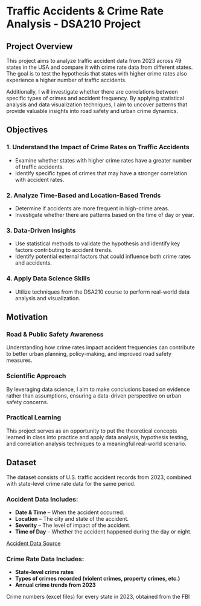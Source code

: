 # Traffic Accidents & Crime Rate Analysis - DSA210 Project

## Project Overview

This project aims to analyze traffic accident data from 2023 across 49 states in the USA and compare it with crime rate data from different states. The goal is to test the hypothesis that states with higher crime rates also experience a higher number of traffic accidents.

Additionally, I will investigate whether there are correlations between specific types of crimes and accident frequency. By applying statistical analysis and data visualization techniques, I aim to uncover patterns that provide valuable insights into road safety and urban crime dynamics.

## Objectives

### 1. Understand the Impact of Crime Rates on Traffic Accidents  
- Examine whether states with higher crime rates have a greater number of traffic accidents.
- Identify specific types of crimes that may have a stronger correlation with accident rates.

### 2. Analyze Time-Based and Location-Based Trends  
- Determine if accidents are more frequent in high-crime areas.
- Investigate whether there are patterns based on the time of day or year.

### 3. Data-Driven Insights  
- Use statistical methods to validate the hypothesis and identify key factors contributing to accident trends.
- Identify potential external factors that could influence both crime rates and accidents.

### 4. Apply Data Science Skills  
- Utilize techniques from the DSA210 course to perform real-world data analysis and visualization.

## Motivation

### Road & Public Safety Awareness  
Understanding how crime rates impact accident frequencies can contribute to better urban planning, policy-making, and improved road safety measures.

### Scientific Approach  
By leveraging data science, I aim to make conclusions based on evidence rather than assumptions, ensuring a data-driven perspective on urban safety concerns.

### Practical Learning  
This project serves as an opportunity to put the theoretical concepts learned in class into practice and apply data analysis, hypothesis testing, and correlation analysis techniques to a meaningful real-world scenario.

## Dataset

The dataset consists of U.S. traffic accident records from 2023, combined with state-level crime rate data for the same period.

### **Accident Data Includes:**
- **Date & Time** – When the accident occurred.
- **Location** – The city and state of the accident.
- **Severity** – The level of impact of the accident.
- **Time of Day** – Whether the accident happened during the day or night.

[Accident Data Source](https://www.kaggle.com/datasets/sasikumarg/us-accidents?resource=download)

### **Crime Rate Data Includes:**
- **State-level crime rates**
- **Types of crimes recorded (violent crimes, property crimes, etc.)**
- **Annual crime trends from 2023**

Crime numbers (excel files) for every state in 2023, obtained from the FBI





